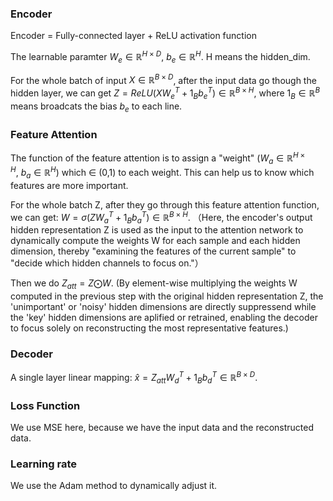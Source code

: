 ### Encoder

Encoder = Fully-connected layer + ReLU activation function

The learnable paramter $W_e \in \mathbb{R}^{H \times D}$, $b_e \in \mathbb{R}^H$. H means the hidden_dim.

For the whole batch of input $X \in \mathbb{R}^{B\times D}$, after the input data go though the hidden layer, we can get $Z = ReLU(XW_e^T + 1_Bb_e^T) \in \mathbb{R}^{B\times H}$, where $1_B \in \mathbb{R}^B$ means broadcats the bias $b_e$ to each line.

### Feature Attention

The function of the feature attention is to assign a "weight" ($W_a\in \mathbb{R}^{H\times H},\ b_a \in \mathbb{R}^H$) which $\in$ (0,1) to each weight. This can help us to know which features are more important.

For the whole batch Z, after they go through this feature attention function, we can get: $W = \sigma(ZW_a^T+1_Bb_a^T)\in \mathbb{R}^{B\times H}$.
（Here, the encoder's output hidden representation Z is used as the input to the attention network to dynamically compute the weights W for each sample and each hidden dimension, thereby "examining the features of the current sample" to "decide which hidden channels to focus on."）

Then we do $Z_{att} = Z \bigodot W$.
(By element-wise multiplying the weights W computed in the previous step with the original hidden representation Z, the 'unimportant' or 'noisy' hidden dimensions are directly suppressend while the 'key' hidden dimensions are aplified or retrained, enabling the decoder to focus solely on reconstructing the most representative features.)

### Decoder

A single layer linear mapping: $\hat{x} = Z_{att} W_d^T + 1_Bb_d^T \in \mathbb{R}^{B\times D}$.

### Loss Function

We use MSE here, because we have the input data and the reconstructed data.

### Learning rate

We use the Adam method to dynamically adjust it.